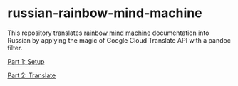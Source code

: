 # russian-rainbow-mind-machine

This repository translates 
[rainbow mind machine](https://git.charlesreid1.com/b-rainbow-mind-machine)
documentation into Russian
by applying the magic of 
Google Cloud Translate API
with a pandoc filter.

[Part 1: Setup](Setup.md)

[Part 2: Translate](Translate.md)

